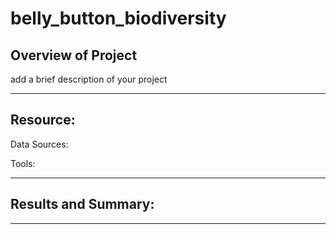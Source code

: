 # belly_button_biodiversity

## Overview of Project
add a brief description of your project

---

## Resource:

Data Sources:

Tools:
 
---

## Results and Summary:


---

